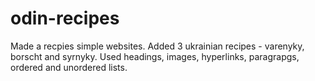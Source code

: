 # odin-recipes
Made a recpies simple websites. Added 3 ukrainian recipes - varenyky, borscht and syrnyky. Used headings, images, hyperlinks, paragrapgs, ordered and unordered lists.